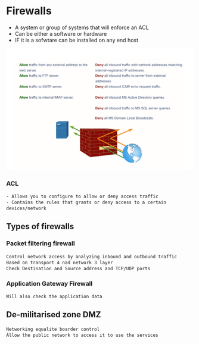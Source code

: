 # Firewalls
- A system or group of systems that will enforce an ACL 
- Can be either a software or hardware
- IF it is a sofwtare can be installed on any end host

![img_13.png](img_13.png)

### ACL 
    - Allows you to configure to allow or deny access traffic
    - Contains the rules that grants or deny access to a certain devices/network
## Types of firewalls
### Packet filtering firewall 
    Control network access by analyzing inbound and outbound traffic 
    Based on transport 4 nad network 3 layer
    Check Destination and Source address and TCP/UDP ports

### Application Gateway Firewall 
    Will also check the application data 

## De-militarised zone DMZ
    Networking equalite boarder control
    Allow the public network to access it to use the services 